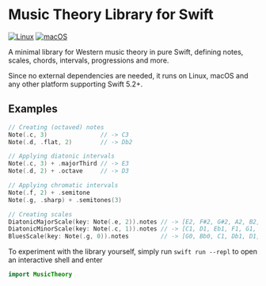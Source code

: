 # Music Theory Library for Swift

[![Linux](https://github.com/fwcd/swift-music-theory/workflows/Linux/badge.svg)](https://github.com/fwcd/swift-music-theory/actions)
[![macOS](https://github.com/fwcd/swift-music-theory/workflows/macOS/badge.svg)](https://github.com/fwcd/swift-music-theory/actions)

A minimal library for Western music theory in pure Swift, defining notes, scales, chords, intervals, progressions and more.

Since no external dependencies are needed, it runs on Linux, macOS and any other platform supporting Swift 5.2+.

## Examples
```swift
// Creating (octaved) notes
Note(.c, 3)               // -> C3
Note(.d, .flat, 2)        // -> Db2

// Applying diatonic intervals
Note(.c, 3) + .majorThird // -> E3
Note(.d, 2) + .octave     // -> D3

// Applying chromatic intervals
Note(.f, 2) + .semitone
Note(.g, .sharp) + .semitones(3)

// Creating scales
DiatonicMajorScale(key: Note(.e, 2)).notes // -> [E2, F#2, G#2, A2, B2, C#3, D#3]
DiatonicMinorScale(key: Note(.c, 1)).notes // -> [C1, D1, Eb1, F1, G1, Ab1, Bb1]
BluesScale(key: Note(.g, 0)).notes         // -> [G0, Bb0, C1, Db1, D1, F1]
```

To experiment with the library yourself, simply run `swift run --repl` to open an interactive shell and enter

```swift
import MusicTheory
```

